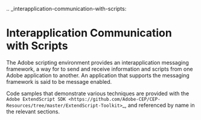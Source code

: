 .. _interapplication-communication-with-scripts:

Interapplication Communication with Scripts
===========================================
The Adobe scripting environment provides an interapplication messaging framework, a way for to send
and receive information and scripts from one Adobe application to another. An application that supports
the messaging framework is said to be message enabled.

Code samples that demonstrate various techniques are provided with the `Adobe ExtendScript SDK <https://github.com/Adobe-CEP/CEP-Resources/tree/master/ExtendScript-Toolkit>`_, and
referenced by name in the relevant sections.

